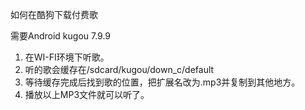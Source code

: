 
如何在酷狗下载付费歌

需要Android kugou 7.9.9

1. 在WI-FI环境下听歌。
2. 听的歌会缓存在/sdcard/kugou/down_c/default
3. 等待缓存完成后找到歌的位置，把扩展名改为.mp3并复制到其他地方。
4. 播放以上MP3文件就可以听了。


